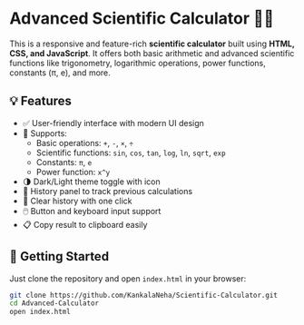 # Advanced Scientific Calculator 🔢🌗

This is a responsive and feature-rich **scientific calculator** built using **HTML, CSS, and JavaScript**. It offers both basic arithmetic and advanced scientific functions like trigonometry, logarithmic operations, power functions, constants (π, e), and more.

## 💡 Features

- ✅ User-friendly interface with modern UI design
- 🧮 Supports:
  - Basic operations: `+`, `-`, `×`, `÷`
  - Scientific functions: `sin`, `cos`, `tan`, `log`, `ln`, `sqrt`, `exp`
  - Constants: `π`, `e`
  - Power function: `x^y`
- 🌗 Dark/Light theme toggle with icon
- 🧠 History panel to track previous calculations
- 🔄 Clear history with one click
- 🖱️ Button and keyboard input support
- 📋 Copy result to clipboard easily


## 🚀 Getting Started

Just clone the repository and open `index.html` in your browser:

```bash
git clone https://github.com/KankalaNeha/Scientific-Calculator.git
cd Advanced-Calculator
open index.html
